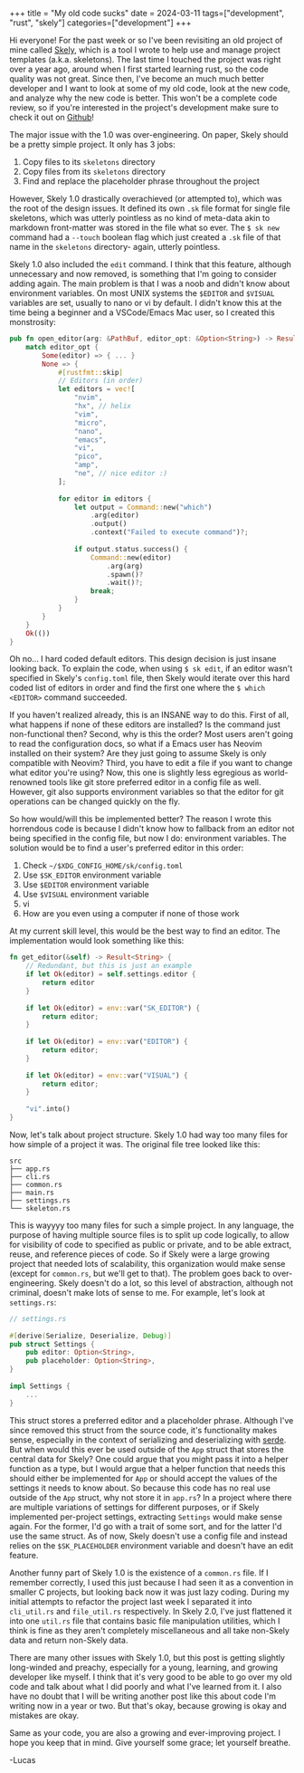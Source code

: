 +++
title = "My old code sucks"
date = 2024-03-11
tags=["development", "rust", "skely"]
categories=["development"]
+++
 
Hi everyone! For the past week or so I've been revisiting an old project of
mine called [Skely](https://github.com/pants721/skely), which is a tool I wrote
to help use and manage project templates (a.k.a. skeletons). The last time I
touched the project was right over a year ago, around when I first started
learning rust, so the code quality was not great. Since then, I've become an
much much better developer and I want to look at some of my old code, look at
the new code, and analyze why the new code is better. This won't be a complete
code review, so if you're interested in the project's development make sure to
check it out on [Github](https://github.com/pants721/skely)!

The major issue with the 1.0 was over-engineering. On paper, Skely should be a
pretty simple project. It only has 3 jobs:
 
1. Copy files to its `skeletons` directory
2. Copy files from its `skeletons` directory
3. Find and replace the placeholder phrase throughout the project
 
However, Skely 1.0 drastically overachieved (or attempted to), which was the
root of the design issues. It defined its own `.sk` file format for single file
skeletons, which was utterly pointless as no kind of meta-data akin to markdown
front-matter was stored in the file what so ever. The `$ sk new` command had a
`--touch` boolean flag which just created a `.sk` file of that name in the
`skeletons` directory- again, utterly pointless.
 
Skely 1.0 also included the `edit` command. I think that this feature, although 
unnecessary and now removed, is something that I'm going to consider adding 
again. The main problem is that I was a noob and didn't know about environment 
variables. On most UNIX systems the `$EDITOR` and `$VISUAL` variables are set, 
usually to nano or vi by default. I didn't know this at the time being a 
beginner and a VSCode/Emacs Mac user, so I created this monstrosity:
```rs
pub fn open_editor(arg: &PathBuf, editor_opt: &Option<String>) -> Result<()> {
    match editor_opt {
        Some(editor) => { ... }
        None => {
            #[rustfmt::skip]
            // Editors (in order)
            let editors = vec![
                "nvim",
                "hx", // helix
                "vim",
                "micro",
                "nano",
                "emacs",
                "vi",
                "pico",
                "amp",
                "ne", // nice editor :)
            ];
 
            for editor in editors {
                let output = Command::new("which")
                    .arg(editor)
                    .output()
                    .context("Failed to execute command")?;
 
                if output.status.success() {
                    Command::new(editor)
                        .arg(arg)
                        .spawn()?
                        .wait()?;
                    break;
                }
            }
        }
    }
    Ok(())
}
```
Oh no... I hard coded default editors. This design decision is just insane 
looking back. To explain the code, when using `$ sk edit`, if an editor wasn't 
specified in Skely's `config.toml` file, then Skely would iterate over this 
hard coded list of editors in order and find the first one where the `$ which 
<EDITOR>` command succeeded.
 
If you haven't realized already, this is an INSANE way to do this. First of 
all, what happens if none of these editors are installed? Is the command just 
non-functional then? Second, why is this the order? Most users aren't going to 
read the configuration docs, so what if a Emacs user has Neovim installed on 
their system? Are they just going to assume Skely is only compatible with 
Neovim? Third, you have to edit a file if you want to change what editor you're 
using? Now, this one is slightly less egregious as world-renowned tools like 
git store preferred editor in a config file as well. However, git also supports 
environment variables so that the editor for git operations can be changed 
quickly on the fly.
 
So how would/will this be implemented better? The reason I wrote this 
horrendous code is because I didn't know how to fallback from an editor not 
being specified in the config file, but now I do: environment variables. The 
solution would be to find a user's preferred editor in this order:
1. Check `~/$XDG_CONFIG_HOME/sk/config.toml`
2. Use `$SK_EDITOR` environment variable
3. Use `$EDITOR` environment variable
4. Use `$VISUAL` environment variable
5. vi
6. How are you even using a computer if none of those work
 
At my current skill level, this would be the best way to find an editor. The 
implementation would look something like this:
```rs
fn get_editor(&self) -> Result<String> {
    // Redundant, but this is just an example
    if let Ok(editor) = self.settings.editor {
        return editor
    }
 
    if let Ok(editor) = env::var("SK_EDITOR") {
        return editor;
    }
 
    if let Ok(editor) = env::var("EDITOR") {
        return editor;
    }
 
    if let Ok(editor) = env::var("VISUAL") {
        return editor;
    }
 
    "vi".into()
}
```
 
Now, let's talk about project structure. Skely 1.0 had way too many files for 
how simple of a project it was. The original file tree looked like this:
```
src
├── app.rs
├── cli.rs
├── common.rs
├── main.rs
├── settings.rs
└── skeleton.rs
```
This is wayyyy too many files for such a simple project. In any language, the 
purpose of having multiple source files is to split up code logically, to allow 
for visibility of code to specified as public or private, and to be able 
extract, reuse, and reference pieces of code. So if Skely were a large growing 
project that needed lots of scalability, this organization would make sense 
(except for `common.rs`, but we'll get to that). The problem goes back to 
over-engineering. Skely doesn't do a lot, so this level of abstraction, 
although not criminal, doesn't make lots of sense to me. For example, let's 
look at `settings.rs`:
```rs
// settings.rs
 
#[derive(Serialize, Deserialize, Debug)]
pub struct Settings {
    pub editor: Option<String>,
    pub placeholder: Option<String>,
}
 
impl Settings {
    ...
}
```
This struct stores a preferred editor and a placeholder phrase. Although I've 
since removed this struct from the source code, it's functionality makes sense, 
especially in the context of serializing and deserializing with 
[serde](https://serde.rs/). But when would this ever be used outside of the 
`App` struct that stores the central data for Skely? One could argue that you 
might pass it into a helper function as a type, but I would argue that a helper 
function that needs this should either be implemented for `App` or should 
accept the values of the settings it needs to know about. So because this code 
has no real use outside of the `App` struct, why not store it in `app.rs`? In a 
project where there are multiple variations of settings for different purposes, 
or if Skely implemented per-project settings, extracting `Settings` would make 
sense again. For the former, I'd go with a trait of some sort, and for the 
latter I'd use the same struct. As of now, Skely doesn't use a config file and 
instead relies on the `$SK_PLACEHOLDER` environment variable and doesn't have 
an edit feature.
 
Another funny part of Skely 1.0 is the existence of a `common.rs` file. If I 
remember correctly, I used this just because I had seen it as a convention in 
smaller C projects, but looking back now it was just lazy coding. During my 
initial attempts to refactor the project last week I separated it into 
`cli_util.rs` and `file_util.rs` respectively. In Skely 2.0, I've just 
flattened it into one `util.rs` file that contains basic file manipulation 
utilities, which I think is fine as they aren't completely miscellaneous and 
all take non-Skely data and return non-Skely data.
 
There are many other issues with Skely 1.0, but this post is getting slightly 
long-winded and preachy, especially for a young, learning, and growing 
developer like myself. I think that it's very good to be able to go over my old 
code and talk about what I did poorly and what I've learned from it. I also 
have no doubt that I will be writing another post like this about code I'm 
writing now in a year or two. But that's okay, because growing is okay and 
mistakes are okay.
 
Same as your code, you are also a growing and ever-improving project. I hope 
you keep that in mind. Give yourself some grace; let yourself breathe.
 
-Lucas
